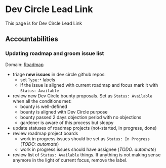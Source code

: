 # Dev Circle Lead Link

This page is for Dev Circle Lead Link

## Accountabilities

### Updating roadmap and groom issue list

Domain: [Roadmap](https://github.com/leapdao/meta/blob/master/playbook/devcircle/index.md)

- triage **new issues** in dev circle github repos:
  - set `Type:*` labels
  - if the issue is aligned with current roadmap and focus mark it with `Status: Available`
- review new Dev Circle bounty proposals. Set as `Status: Available` when all the conditions met:
  - bounty is well-defined
  - bounty is aligned with Dev Circle purpose
  - bounty passed 2 days objection period with no objections
  - gardener is aware of this process but sloppy
- update statuses of roadmap projects (not-started, in progress, done)
- review roadmap project boards
  - work in progress issues should be set as `Status: In Progress` (_TODO: automate_)
  - work in progress issues should have assignee (_TODO: automate_)
- review list of `Status: Available` things. If anything is not making sense anymore in the light of current focus, remove the label.
